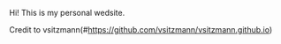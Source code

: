 Hi! This is my personal wedsite.

Credit to vsitzmann(#https://github.com/vsitzmann/vsitzmann.github.io)

